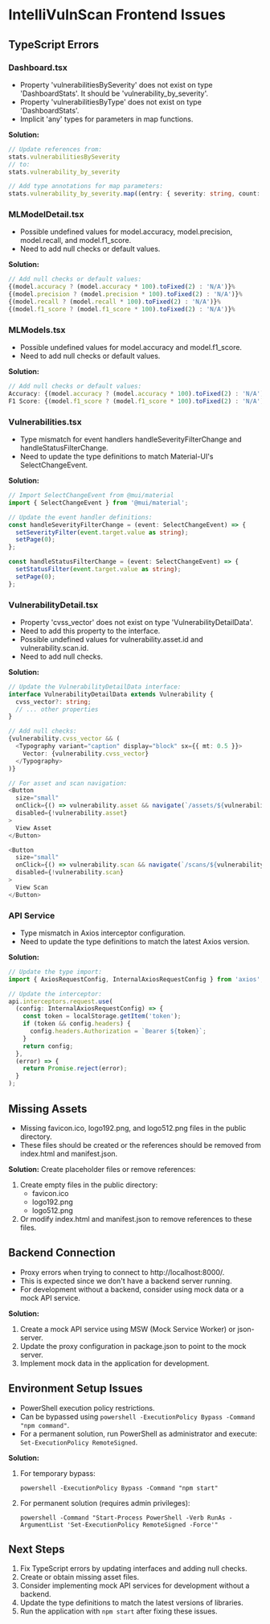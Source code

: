 # IntelliVulnScan Frontend Issues

## TypeScript Errors

### Dashboard.tsx
- Property 'vulnerabilitiesBySeverity' does not exist on type 'DashboardStats'. It should be 'vulnerability_by_severity'.
- Property 'vulnerabilitiesByType' does not exist on type 'DashboardStats'.
- Implicit 'any' types for parameters in map functions.

**Solution:**
```typescript
// Update references from:
stats.vulnerabilitiesBySeverity
// to:
stats.vulnerability_by_severity

// Add type annotations for map parameters:
stats.vulnerability_by_severity.map((entry: { severity: string, count: number }, index: number) => (...))
```

### MLModelDetail.tsx
- Possible undefined values for model.accuracy, model.precision, model.recall, and model.f1_score.
- Need to add null checks or default values.

**Solution:**
```typescript
// Add null checks or default values:
{(model.accuracy ? (model.accuracy * 100).toFixed(2) : 'N/A')}%
{(model.precision ? (model.precision * 100).toFixed(2) : 'N/A')}%
{(model.recall ? (model.recall * 100).toFixed(2) : 'N/A')}%
{(model.f1_score ? (model.f1_score * 100).toFixed(2) : 'N/A')}%
```

### MLModels.tsx
- Possible undefined values for model.accuracy and model.f1_score.
- Need to add null checks or default values.

**Solution:**
```typescript
// Add null checks or default values:
Accuracy: {(model.accuracy ? (model.accuracy * 100).toFixed(2) : 'N/A')}%
F1 Score: {(model.f1_score ? (model.f1_score * 100).toFixed(2) : 'N/A')}%
```

### Vulnerabilities.tsx
- Type mismatch for event handlers handleSeverityFilterChange and handleStatusFilterChange.
- Need to update the type definitions to match Material-UI's SelectChangeEvent.

**Solution:**
```typescript
// Import SelectChangeEvent from @mui/material
import { SelectChangeEvent } from '@mui/material';

// Update the event handler definitions:
const handleSeverityFilterChange = (event: SelectChangeEvent) => {
  setSeverityFilter(event.target.value as string);
  setPage(0);
};

const handleStatusFilterChange = (event: SelectChangeEvent) => {
  setStatusFilter(event.target.value as string);
  setPage(0);
};
```

### VulnerabilityDetail.tsx
- Property 'cvss_vector' does not exist on type 'VulnerabilityDetailData'.
- Need to add this property to the interface.
- Possible undefined values for vulnerability.asset.id and vulnerability.scan.id.
- Need to add null checks.

**Solution:**
```typescript
// Update the VulnerabilityDetailData interface:
interface VulnerabilityDetailData extends Vulnerability {
  cvss_vector?: string;
  // ... other properties
}

// Add null checks:
{vulnerability.cvss_vector && (
  <Typography variant="caption" display="block" sx={{ mt: 0.5 }}>
    Vector: {vulnerability.cvss_vector}
  </Typography>
)}

// For asset and scan navigation:
<Button
  size="small"
  onClick={() => vulnerability.asset && navigate(`/assets/${vulnerability.asset.id}`)}
  disabled={!vulnerability.asset}
>
  View Asset
</Button>

<Button
  size="small"
  onClick={() => vulnerability.scan && navigate(`/scans/${vulnerability.scan.id}`)}
  disabled={!vulnerability.scan}
>
  View Scan
</Button>
```

### API Service
- Type mismatch in Axios interceptor configuration.
- Need to update the type definitions to match the latest Axios version.

**Solution:**
```typescript
// Update the type import:
import { AxiosRequestConfig, InternalAxiosRequestConfig } from 'axios';

// Update the interceptor:
api.interceptors.request.use(
  (config: InternalAxiosRequestConfig) => {
    const token = localStorage.getItem('token');
    if (token && config.headers) {
      config.headers.Authorization = `Bearer ${token}`;
    }
    return config;
  },
  (error) => {
    return Promise.reject(error);
  }
);
```

## Missing Assets
- Missing favicon.ico, logo192.png, and logo512.png files in the public directory.
- These files should be created or the references should be removed from index.html and manifest.json.

**Solution:**
Create placeholder files or remove references:
1. Create empty files in the public directory:
   - favicon.ico
   - logo192.png
   - logo512.png
2. Or modify index.html and manifest.json to remove references to these files.

## Backend Connection
- Proxy errors when trying to connect to http://localhost:8000/.
- This is expected since we don't have a backend server running.
- For development without a backend, consider using mock data or a mock API service.

**Solution:**
1. Create a mock API service using MSW (Mock Service Worker) or json-server.
2. Update the proxy configuration in package.json to point to the mock server.
3. Implement mock data in the application for development.

## Environment Setup Issues
- PowerShell execution policy restrictions.
- Can be bypassed using `powershell -ExecutionPolicy Bypass -Command "npm command"`.
- For a permanent solution, run PowerShell as administrator and execute: `Set-ExecutionPolicy RemoteSigned`.

**Solution:**
1. For temporary bypass:
   ```
   powershell -ExecutionPolicy Bypass -Command "npm start"
   ```
2. For permanent solution (requires admin privileges):
   ```
   powershell -Command "Start-Process PowerShell -Verb RunAs -ArgumentList 'Set-ExecutionPolicy RemoteSigned -Force'"
   ```

## Next Steps
1. Fix TypeScript errors by updating interfaces and adding null checks.
2. Create or obtain missing asset files.
3. Consider implementing mock API services for development without a backend.
4. Update the type definitions to match the latest versions of libraries.
5. Run the application with `npm start` after fixing these issues. 